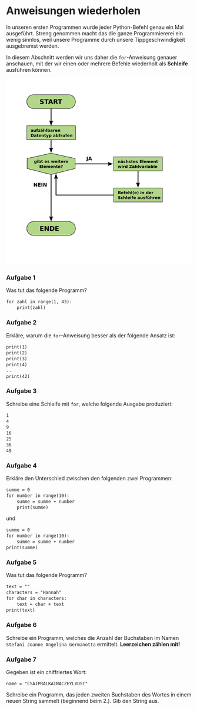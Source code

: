 
# Anweisungen wiederholen

In unseren ersten Programmen wurde jeder Python-Befehl genau ein Mal ausgeführt. Streng genommen macht das die ganze Programmiererei ein wenig sinnlos, weil unsere Programme durch unsere Tippgeschwindigkeit ausgebremst werden.

In diesem Abschnitt werden wir uns daher die `for`-Anweisung genauer anschauen, mit der wir einen oder mehrere Befehle wiederholt als **Schleife** ausführen können.

![Schleife](schleife_python.png)

### Aufgabe 1

Was tut das folgende Programm?

    for zahl in range(1, 43):
        print(zahl)


### Aufgabe 2

Erkläre, warum die `for`-Anweisung besser als der folgende Ansatz ist:

    print(1)
    print(2)
    print(3)
    print(4)
    ..
    print(42)


### Aufgabe 3

Schreibe eine Schleife mit `for`, welche folgende Ausgabe produziert:

    1
    4
    9
    16
    25
    36
    49


### Aufgabe 4

Erkläre den Unterschied zwischen den folgenden zwei Programmen:

    summe = 0
    for number in range(10):
        summe = summe + number
        print(summe)

und

    summe = 0
    for number in range(10):
        summe = summe + number
    print(summe)


### Aufgabe 5

Was tut das folgende Programm?

    text = ""
    characters = "Hannah"
    for char in characters:
        text = char + text
    print(text)


### Aufgabe 6

Schreibe ein Programm, welches die Anzahl der Buchstaben im Namen `Stefani Joanne Angelina Germanotta` ermittelt. **Leerzeichen zählen mit!**


### Aufgabe 7

Gegeben ist ein chiffriertes Wort:

    name = "CSAIPRALKAINACZEYLVOST"

Schreibe ein Programm, das jeden zweiten Buchstaben des Wortes in einem neuen String sammelt (beginnend beim 2.). Gib den String aus.
